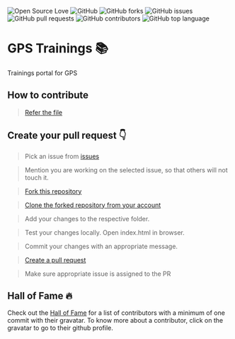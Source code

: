 ![Open Source Love](https://img.shields.io/badge/Open%20Source-%E2%9D%A4-red.svg)
![GitHub](https://img.shields.io/github/license/cnuis2cool/GPSTrainings.svg)
![GitHub forks](https://img.shields.io/github/forks/cnuis2cool/GPSTrainings.svg)
![GitHub issues](https://img.shields.io/github/issues/cnuis2cool/GPSTrainings.svg)
![GitHub pull requests](https://img.shields.io/github/issues-pr/cnuis2cool/GPSTrainings.svg)
![GitHub contributors](https://img.shields.io/github/contributors/cnuis2cool/GPSTrainings.svg)
![GitHub top language](https://img.shields.io/github/languages/top/cnuis2cool/GPSTrainings.svg)

# GPS Trainings :books:

Trainings portal for GPS


## How to contribute 

> [Refer the file](https://github.com/cnuis2cool/GPSTrainings/blob/master/CONTRIBUTING.md)


## Create your pull request :point_down:

> Pick an issue from [issues](https://github.com/cnuis2cool/GPSTrainings/issues)

> Mention you are working on the selected issue, so that others will not touch it.

> [Fork this repository](https://help.github.com/articles/fork-a-repo/)

> [Clone the forked repository from your account](https://help.github.com/articles/fork-a-repo/)

> Add your changes to the respective folder.

> Test your changes locally. Open index.html in browser.

> Commit your changes with an appropriate message.

> [Create a pull request](https://help.github.com/articles/creating-a-pull-request-from-a-fork/)

> Make sure appropriate issue is assigned to the PR


## Hall of Fame :fire:

Check out the [Hall of Fame](https://cnuis2cool.github.io/GPSTrainings/Contributors/) for a list of contributors with a minimum of one commit with their gravatar. To know more about a contributor, click on the gravatar to go to their github profile.